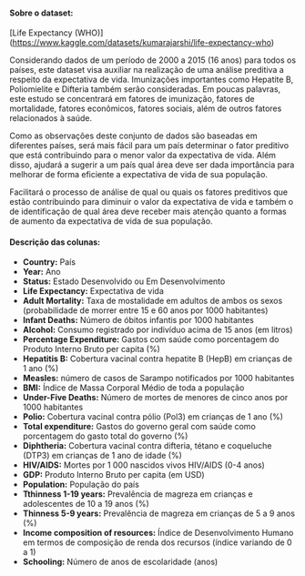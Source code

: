 #### **Sobre o dataset:**

[Life Expectancy (WHO)] (https://www.kaggle.com/datasets/kumarajarshi/life-expectancy-who)

Considerando dados de um período de 2000 a 2015 (16 anos) para todos os países, este dataset visa auxiliar na realização de uma análise preditiva a respeito da expectativa de vida. Imunizações importantes como Hepatite B, Poliomielite e Difteria também serão consideradas. Em poucas palavras, este estudo se concentrará em fatores de imunização, fatores de mortalidade, fatores econômicos, fatores sociais, além de outros fatores relacionados à saúde.

Como as observações deste conjunto de dados são baseadas em diferentes países, será mais fácil para um país determinar o fator preditivo que está contribuindo para o menor valor da expectativa de vida. Além disso, ajudará a sugerir a um país qual área deve ser dada importância para melhorar de forma eficiente a expectativa de vida de sua população. 
    
Facilitará o processo de análise de qual ou quais os fatores preditivos que estão contribuindo para diminuir o valor da expectativa de vida e também o de identificação de qual área deve receber mais atenção quanto a formas de aumento da expectativa de vida de sua população.

#### **Descrição das colunas:**

- **Country:** País
- **Year:** Ano
- **Status:** Estado Desenvolvido ou Em Desenvolvimento
- **Life Expectancy:** Expectativa de vida
- **Adult Mortality:** Taxa de mostalidade em adultos de ambos os sexos (probabilidade de morrer entre 15 e 60 anos por 1000 habitantes)
- **Infant Deaths:** Número de óbitos infantis por 1000 habitantes
- **Alcohol:** Consumo registrado por indivíduo acima de 15 anos (em litros)
- **Percentage Expenditure:** Gastos com saúde como porcentagem do Produto Interno Bruto per capita (%)
- **Hepatitis B:** Cobertura vacinal contra hepatite B (HepB) em crianças de 1 ano (%)
- **Measles:** número de casos de Sarampo notificados por 1000 habitantes
- **BMI:** Índice de Massa Corporal Médio de toda a população
- **Under-Five Deaths:** Número de mortes de menores de cinco anos por 1000 habitantes
- **Polio:** Cobertura vacinal contra pólio (Pol3) em crianças de 1 ano (%)
- **Total expenditure:** Gastos do governo geral com saúde como porcentagem do gasto total do governo (%)
- **Diphtheria:** Cobertura vacinal contra difteria, tétano e coqueluche (DTP3) em crianças de 1 ano de idade (%)
- **HIV/AIDS:** Mortes por 1 000 nascidos vivos HIV/AIDS (0-4 anos)
- **GDP:** Produto Interno Bruto per capita (em USD)
- **Population:** População do país
- **Tthinness 1-19 years:** Prevalência de magreza em crianças e adolescentes de 10 a 19 anos (%)
- **Thinness 5-9 years:**  Prevalência de magreza em crianças de 5 a 9 anos (%)
- **Income composition of resources:** Índice de Desenvolvimento Humano em termos de composição de renda dos recursos (índice variando de 0 a 1)
- **Schooling:** Número de anos de escolaridade (anos)